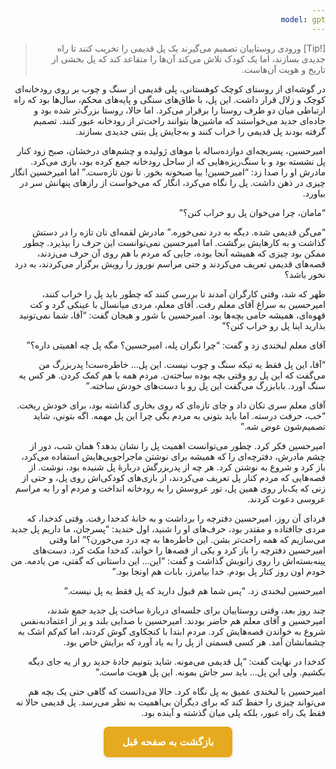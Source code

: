 ```yaml
---
model: gpt
---
```


> [!Tip] ورودی
> روستاییان تصمیم می‌گیرند یک پل قدیمی را تخریب کنند تا راه جدیدی بسازند، اما یک کودک تلاش می‌کند آن‌ها را متقاعد کند که پل بخشی از تاریخ و هویت آن‌هاست.

در گوشه‌ای از روستای کوچک کوهستانی، پلی قدیمی از سنگ و چوب بر روی رودخانه‌ای کوچک و زلال قرار داشت. این پل، با طاق‌های سنگی و پایه‌های محکم، سال‌ها بود که راه ارتباطی میان دو طرف روستا را برقرار می‌کرد. اما حالا، روستا بزرگ‌تر شده بود و جاده‌ای جدید می‌خواستند که ماشین‌ها بتوانند راحت‌تر از رودخانه عبور کنند. تصمیم گرفته بودند پل قدیمی را خراب کنند و به‌جایش پل بتنی جدیدی بسازند.

امیرحسین، پسربچه‌ای دوازده‌ساله با موهای ژولیده و چشم‌های درخشان، صبح زود کنار پل نشسته بود و با سنگ‌ریزه‌هایی که از ساحل رودخانه جمع کرده بود، بازی می‌کرد. مادرش او را صدا زد: “امیرحسین! بیا صبحونه بخور. تا نون تازه‌ست.” اما امیرحسین انگار چیزی در ذهن داشت. پل را نگاه می‌کرد، انگار که می‌خواست از رازهای پنهانش سر در بیاورد.

“مامان، چرا می‌خوان پل رو خراب کنن؟”

“می‌گن قدیمی شده. دیگه به درد نمی‌خوره.” مادرش لقمه‌ای نان تازه را در دستش گذاشت و به کارهایش برگشت. اما امیرحسین نمی‌توانست این حرف را بپذیرد. چطور ممکن بود چیزی که همیشه آنجا بوده، جایی که مردم با هم روی آن حرف می‌زدند، قصه‌های قدیمی تعریف می‌کردند و حتی مراسم نوروز را رویش برگزار می‌کردند، به درد نخور باشد؟

ظهر که شد، وقتی کارگران آمدند تا بررسی کنند که چطور باید پل را خراب کنند، امیرحسین به سراغ آقای معلم رفت. آقای معلم، مردی میانسال با عینکی گرد و کت قهوه‌ای، همیشه حامی بچه‌ها بود. امیرحسین با شور و هیجان گفت: “آقا، شما نمی‌تونید بذارید اینا پل رو خراب کنن؟”

آقای معلم لبخندی زد و گفت: “چرا نگران پله، امیرحسین؟ مگه پل چه اهمیتی داره؟”

“آقا، این پل فقط یه تیکه سنگ و چوب نیست. این پل… خاطره‌ست! پدربزرگ من می‌گفت که این پل رو وقتی بچه بوده ساخته‌ن. مردم همه با هم کمک کردن. هر کس یه سنگ آورد. بابابزرگ می‌گفت این پل رو با دست‌های خودش ساخته.”

آقای معلم سری تکان داد و چای تازه‌ای که روی بخاری گذاشته بود، برای خودش ریخت. “خب، حرفت درسته. اما باید بتونی به مردم بگی چرا این پل مهمه. اگه بتونی، شاید تصمیم‌شون عوض شه.”

امیرحسین فکر کرد. چطور می‌توانست اهمیت پل را نشان بدهد؟ همان شب، دور از چشم مادرش، دفترچه‌ای را که همیشه برای نوشتن ماجراجویی‌هایش استفاده می‌کرد، باز کرد و شروع به نوشتن کرد. هر چه از پدربزرگش دربارهٔ پل شنیده بود، نوشت. از قصه‌هایی که مردم کنار پل تعریف می‌کردند، از بازی‌های کودکی‌اش روی پل، و حتی از زنی که یک‌بار روی همین پل، تور عروسش را به رودخانه انداخت و مردم او را به مراسم عروسی دعوت کردند.

فردای آن روز، امیرحسین دفترچه را برداشت و به خانهٔ کدخدا رفت. وقتی کدخدا، که مردی جاافتاده و مقتدر بود، حرف‌های او را شنید، اول خندید: “پسرجان، ما داریم پل جدید می‌سازیم که همه راحت‌تر بشن. این خاطره‌ها به چه درد می‌خورن؟” اما وقتی امیرحسین دفترچه را باز کرد و یکی از قصه‌ها را خواند، کدخدا مکث کرد. دست‌های پینه‌بسته‌اش را روی زانویش گذاشت و گفت: “این… این داستانی که گفتی، من یادمه. من خودم اون روز کنار پل بودم. خدا بیامرز، بابات هم اونجا بود.”

امیرحسین لبخندی زد. “پس شما هم قبول دارید که پل فقط یه پل نیست.”

چند روز بعد، وقتی روستاییان برای جلسه‌ای دربارهٔ ساخت پل جدید جمع شدند، امیرحسین و آقای معلم هم حاضر بودند. امیرحسین با صدایی بلند و پر از اعتمادبه‌نفس شروع به خواندن قصه‌هایش کرد. مردم ابتدا با کنجکاوی گوش کردند، اما کم‌کم اشک به چشمانشان آمد. هر کسی قسمتی از پل را به یاد آورد که برایش خاص بود.

کدخدا در نهایت گفت: “پل قدیمی می‌مونه. شاید بتونیم جادهٔ جدید رو از یه جای دیگه بکشیم. ولی این پل… باید سر جاش بمونه. این پل هویت ماست.”

امیرحسین با لبخندی عمیق به پل نگاه کرد. حالا می‌دانست که گاهی حتی یک بچه هم می‌تواند چیزی را حفظ کند که برای دیگران بی‌اهمیت به نظر می‌رسد. پل قدیمی حالا نه فقط یک راه عبور، بلکه پلی میان گذشته و آینده بود.

<html dir="rtl" lang="fa"><head> <meta charset="UTF-8"> <style> .back-button { display: inline-block; padding: 15px 30px; background-color: rgb(229, 170, 31); color: white; text-decoration: none; border-radius: 8px; font-family: 'Vazirmatn', Tahoma, Geneva, Verdana, sans-serif; font-weight: bold; font-size: 16px; border: none; cursor: pointer; transition: background-color 0.3s ease; box-shadow: 0 2px 5px rgba(0,0,0,0.1); } .back-button:hover { background-color: rgb(205, 150, 25); box-shadow: 0 3px 8px rgba(0,0,0,0.2); } .button-container { display: flex; justify-content: center; align-items: center;} </style></head><body> <div class="button-container"> <button class="back-button" onclick="window.history.back()" aria-label="بازگشت به صفحه قبل"> بازگشت به صفحه قبل </button> </div></body></html>